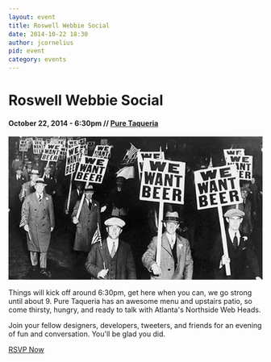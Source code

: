```yaml
---
layout: event
title: Roswell Webbie Social
date: 2014-10-22 18:30
author: jcornelius
pid: event
category: events
---
```

<hgroup class="event-header">
  <h1>Roswell Webbie Social</h1>
  <h4><span class="event-datetime">October 22, 2014 - 6:30pm</span> // <a class="event-location" href="http://puretaqueria.com/roswell/">Pure Taqueria</a></h4>
</hgroup>
<div class="event-details">
  <img src="/img/socials.png" class="img-responsive img-rounded">
  <p class="lead">Things will kick off around 6:30pm, get here when you can, we go strong until about 9. Pure Taqueria has an awesome menu and upstairs patio, so come thirsty, hungry, and ready to talk with Atlanta's Northside Web Heads.</p>
  <p class="lead">Join your fellow designers, developers, tweeters, and friends for an evening of fun and conversation. You'll be glad you did.</p>
  <div class="event-rsvp">
    <p><a href="http://www.meetup.com/atlantawebdesign/events/209443032/" class="btn btn-lg btn-primary">RSVP Now</a></p>
  </div>
</div>